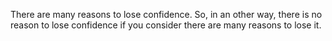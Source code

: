 There are many reasons to lose confidence.
So, in an other way, there is no reason to lose confidence if you consider there are many reasons to lose it.
